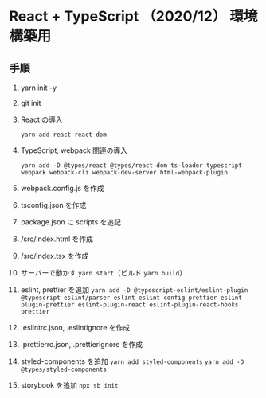 # React + TypeScript （2020/12） 環境構築用

## 手順

1. yarn init -y

2. git init

3. React の導入

   `yarn add react react-dom`

4. TypeScript, webpack 関連の導入

   `yarn add -D @types/react @types/react-dom ts-loader typescript webpack webpack-cli webpack-dev-server html-webpack-plugin`

5. webpack.config.js を作成

6. tsconfig.json を作成

7. package.json に scripts を追記

8. /src/index.html を作成

9. /src/index.tsx を作成

10. サーバーで動かす `yarn start`（ビルド `yarn build`）

11. eslint, prettier を追加
    `yarn add -D @typescript-eslint/eslint-plugin @typescript-eslint/parser eslint eslint-config-prettier eslint-plugin-prettier eslint-plugin-react eslint-plugin-react-hooks prettier`

12. .eslintrc.json, .eslintignore を作成

13. .prettierrc.json, .prettierignore を作成

14. styled-components を追加
    `yarn add styled-components`
    `yarn add -D @types/styled-components`

15. storybook を追加
    `npx sb init`
